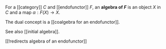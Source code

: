 For a [[category]] $C$ and [[endofunctor]] $F$, an __algebra of $F$__ is an object $X$ in $C$ and a map $\alpha: F(X) \to X$.

The dual concept is a [[coalgebra for an endofunctor]].

See also [[initial algebra]].


[[!redirects algebra of an endofunctor]]